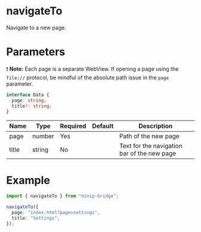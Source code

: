 # navigateTo

Navigate to a new page.

# Parameters

❗ **Note:** Each page is a separate WebView. If opening a page using the `file://` protocol, be mindful of the absolute path issue in the `page` parameter.

```typescript
interface Data {
  page: string;
  title?: string;
}
```

| Name  | Type   | Required | Default | Description                                 |
| ----- | ------ | -------- | ------- | ------------------------------------------- |
| page  | number | Yes      |         | Path of the new page                        |
| title | string | No       |         | Text for the navigation bar of the new page |

# Example

```typescript
import { navigateTo } from "minip-bridge";

navigateTo({
  page: "index.html?page=settings",
  title: "Settings",
});
```

